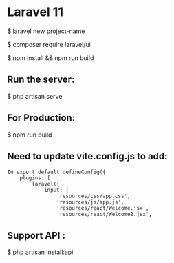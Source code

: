 # Laravel 11 

$ laravel new project-name

$ composer require laravel/ui


$ npm install && npm run build


## Run the server: 

$ php artisan serve


## For Production: 

$ npm run build

## Need to update vite.config.js to add: 

````
In export default defineConfig({
    plugins: [
        laravel({
            input: [
                'resources/css/app.css',
                'resources/js/app.js',
                'resources/react/Welcome.jsx',
                'resources/react/Welcome2.jsx',

````


## Support API : 

$ php artisan install:api